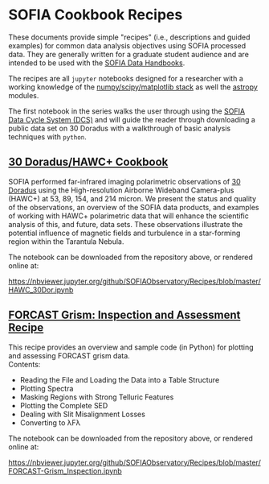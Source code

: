 # SOFIA Cookbook Recipes

These documents provide simple "recipes" (i.e., descriptions and guided examples) for common data analysis objectives using SOFIA processed data. They are generally written for a graduate student audience and are intended to be used with the [SOFIA Data Handbooks](https://www.sofia.usra.edu/science/proposing-and-observing/data-products/data-resources).

The recipes are all `jupyter` notebooks designed for a researcher with a working knowledge of the [numpy/scipy/matplotlib stack](https://scipy.org/install.html) as well the [astropy](http://docs.astropy.org/en/stable/) modules.

The first notebook in the series walks the user through using the [SOFIA Data Cycle System (DCS)](https://dcs.sofia.usra.edu/) and will guide the reader through downloading a public data set on 30 Doradus with a walkthrough of basic analysis techniques with `python`.

## [30 Doradus/HAWC+ Cookbook](https://github.com/SOFIAObservatory/Recipes/blob/master/HAWC_30Dor.ipynb)

SOFIA performed far-infrared imaging polarimetric observations of [30 Doradus](https://www.sofia.usra.edu/multimedia/science-results-archive/sofia-reveals-never-seen-magnetic-field-details) using the High-resolution Airborne Wideband Camera-plus (HAWC+) at 53, 89, 154, and 214 micron. We present the status and quality of the observations, an overview of the SOFIA data products, and examples of working with HAWC+ polarimetric data that will enhance the scientific analysis of this, and future, data sets. These observations illustrate the potential influence of magnetic fields and turbulence in a star-forming region within the Tarantula Nebula.

The notebook can be downloaded from the repository above, or rendered online at:

https://nbviewer.jupyter.org/github/SOFIAObservatory/Recipes/blob/master/HAWC_30Dor.ipynb

## [FORCAST Grism: Inspection and Assessment Recipe](https://github.com/SOFIAObservatory/Recipes/blob/master/FORCAST-Grism_Inspection.ipynb)

This recipe provides an overview and sample code (in Python) for plotting and assessing FORCAST grism data.  
Contents:
- Reading the File and Loading the Data into a Table Structure
- Plotting Spectra
- Masking Regions with Strong Telluric Features
- Plotting the Complete SED
- Dealing with Slit Misalignment Losses
- Converting to λFλ

The notebook can be downloaded from the repository above, or rendered online at:

https://nbviewer.jupyter.org/github/SOFIAObservatory/Recipes/blob/master/FORCAST-Grism_Inspection.ipynb

